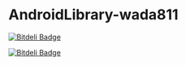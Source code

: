 AndroidLibrary-wada811
======================


[![Bitdeli Badge](https://d2weczhvl823v0.cloudfront.net/wada811/androidlibrary-wada811/trend.png)](https://bitdeli.com/free "Bitdeli Badge")



[![Bitdeli Badge](https://d2weczhvl823v0.cloudfront.net/wada811/androidlibrary-wada811/trend.png)](https://bitdeli.com/free "Bitdeli Badge")

